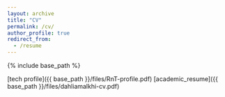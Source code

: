 ```yaml
---
layout: archive
title: "CV"
permalink: /cv/
author_profile: true
redirect_from:
  - /resume
---
```

{% include base_path %}

[tech profile]({{ base_path }}/files/RnT-profile.pdf)
[academic_resume]({{ base_path }}/files/dahliamalkhi-cv.pdf)

